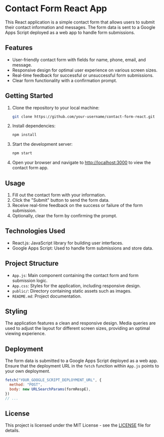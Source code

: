 # Contact Form React App

This React application is a simple contact form that allows users to submit their contact information and messages. The form data is sent to a Google Apps Script deployed as a web app to handle form submissions.

## Features

- User-friendly contact form with fields for name, phone, email, and message.
- Responsive design for optimal user experience on various screen sizes.
- Real-time feedback for successful or unsuccessful form submissions.
- Clear form functionality with a confirmation prompt.

## Getting Started

1. Clone the repository to your local machine:

   ```bash
   git clone https://github.com/your-username/contact-form-react.git
   ```

2. Install dependencies:

   ```bash
   npm install
   ```

3. Start the development server:

   ```bash
   npm start
   ```

4. Open your browser and navigate to [http://localhost:3000](http://localhost:3000) to view the contact form app.

## Usage

1. Fill out the contact form with your information.
2. Click the "Submit" button to send the form data.
3. Receive real-time feedback on the success or failure of the form submission.
4. Optionally, clear the form by confirming the prompt.

## Technologies Used

- React.js: JavaScript library for building user interfaces.
- Google Apps Script: Used to handle form submissions and store data.

## Project Structure

- `App.js`: Main component containing the contact form and form submission logic.
- `App.css`: Styles for the application, including responsive design.
- `public/`: Directory containing static assets such as images.
- `README.md`: Project documentation.

## Styling

The application features a clean and responsive design. Media queries are used to adjust the layout for different screen sizes, providing an optimal viewing experience.

## Deployment

The form data is submitted to a Google Apps Script deployed as a web app. Ensure that the deployment URL in the `fetch` function within `App.js` points to your own deployment.

```javascript
fetch("YOUR_GOOGLE_SCRIPT_DEPLOYMENT_URL", {
  method: "POST",
  body: new URLSearchParams(formRespE),
})
// ...
```

## License

This project is licensed under the MIT License - see the [LICENSE](LICENSE) file for details.